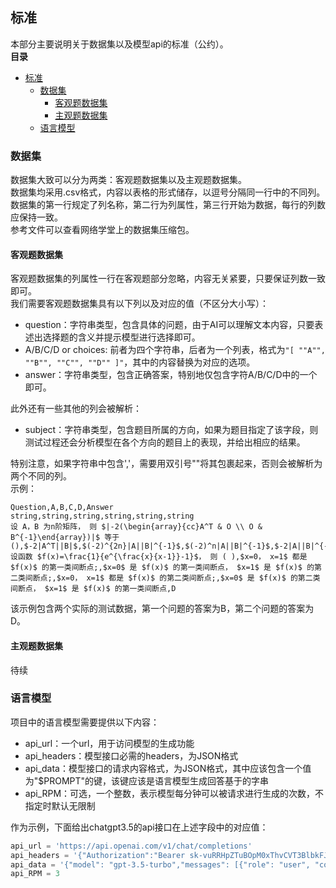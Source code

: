 ## 标准  
本部分主要说明关于数据集以及模型api的标准（公约）。  
**目录**  
- [标准](#标准)
  - [数据集](#数据集)
    - [客观题数据集](#客观题数据集)
    - [主观题数据集](#主观题数据集)
  - [语言模型](#语言模型)
### 数据集  
数据集大致可以分为两类：客观题数据集以及主观题数据集。  
数据集均采用.csv格式，内容以表格的形式储存，以逗号分隔同一行中的不同列。  
数据集的第一行规定了列名称，第二行为列属性，第三行开始为数据，每行的列数应保持一致。  
参考文件可以查看网络学堂上的数据集压缩包。  
#### 客观题数据集  
客观题数据集的列属性一行在客观题部分忽略，内容无关紧要，只要保证列数一致即可。  
我们需要客观题数据集具有以下列以及对应的值（不区分大小写）：  
* question：字符串类型，包含具体的问题，由于AI可以理解文本内容，只要表述出选择题的含义并提示模型进行选择即可。  
* A/B/C/D or choices: 前者为四个字符串，后者为一个列表，格式为`"[ ""A"", ""B"", ""C"", ""D"" ]"`，其中的内容替换为对应的选项。  
* answer：字符串类型，包含正确答案，特别地仅包含字符A/B/C/D中的一个即可。  

此外还有一些其他的列会被解析：  
* subject：字符串类型，包含题目所属的方向，如果为题目指定了该字段，则测试过程还会分析模型在各个方向的题目上的表现，并给出相应的结果。  

特别注意，如果字符串中包含','，需要用双引号""将其包裹起来，否则会被解析为两个不同的列。  
示例：  
```csv
Question,A,B,C,D,Answer
string,string,string,string,string,string
设 A，B 为n阶矩阵， 则 $|-2(\begin{array}{cc}A^T & O \\ O & B^{-1}\end{array})|$ 等于(),$-2|A^T||B|$,$(-2)^{2n}|A||B|^{-1}$,$(-2)^n|A||B|^{-1}$,$-2|A||B|^{-1}$,B
设函数 $f(x)=\frac{1}{e^{\frac{x}{x-1}}-1}$， 则 ( ),$x=0， x=1$ 都是 $f(x)$ 的第一类间断点;,$x=0$ 是 $f(x)$ 的第一类间断点， $x=1$ 是 $f(x)$ 的第二类间断点;,$x=0， x=1$ 都是 $f(x)$ 的第二类间断点;,$x=0$ 是 $f(x)$ 的第二类间断点， $x=1$ 是 $f(x)$ 的第一类间断点,D
```
该示例包含两个实际的测试数据，第一个问题的答案为B，第二个问题的答案为D。  
#### 主观题数据集  
待续  
### 语言模型   
项目中的语言模型需要提供以下内容：  
* api_url：一个url，用于访问模型的生成功能  
* api_headers：模型接口必需的headers，为JSON格式  
* api_data：模型接口的请求内容格式，为JSON格式，其中应该包含一个值为"$PROMPT"的键，该键应该是语言模型生成回答基于的字串      
* api_RPM：可选，一个整数，表示模型每分钟可以被请求进行生成的次数，不指定时默认无限制  

作为示例，下面给出chatgpt3.5的api接口在上述字段中的对应值：  
```python
api_url = 'https://api.openai.com/v1/chat/completions'
api_headers = '{"Authorization":"Bearer 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"}'
api_data = '{"model": "gpt-3.5-turbo","messages": [{"role": "user", "content": "$PROMPT"}],"temperature": 0.7}'
api_RPM = 3
```